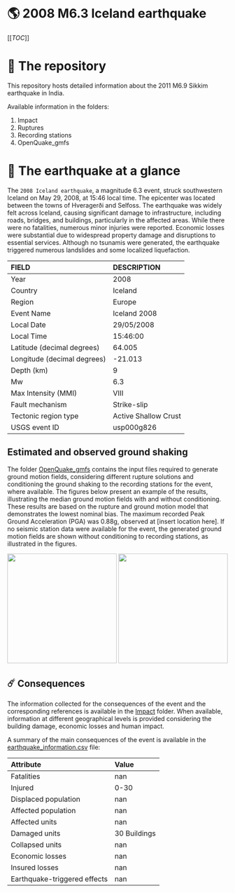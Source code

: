 # 🌎 2008 M6.3 Iceland earthquake
[[_TOC_]]

# 📂 The repository

This repository hosts detailed information about the 2011 M6.9 Sikkim earthquake in India.

Available information in the folders:

1. Impact
2. Ruptures
3. Recording stations
4. OpenQuake_gmfs


# 🚀 The earthquake at a glance 

The `2008 Iceland earthquake`, a magnitude 6.3 event, struck southwestern Iceland on May 29, 2008, at 15:46 local time. The epicenter was located between the towns of Hveragerði and Selfoss. The earthquake was widely felt across Iceland, causing significant damage to infrastructure, including roads, bridges, and buildings, particularly in the affected areas. While there were no fatalities, numerous minor injuries were reported. Economic losses were substantial due to widespread property damage and disruptions to essential services. Although no tsunamis were generated, the earthquake triggered numerous landslides and some localized liquefaction.

| FIELD | DESCRIPTION |
|:-------|:-------------|
| Year | 2008 |
| Country | Iceland |
| Region | Europe |
| Event Name | Iceland 2008 |
| Local Date | 29/05/2008 |
| Local Time | 15:46:00 |
| Latitude (decimal degrees) | 64.005 |
| Longitude (decimal degrees) | -21.013 |
| Depth (km) | 9 |
| Mw | 6.3 |
| Max Intensity (MMI) | VIII |
| Fault mechanism | Strike-slip |
| Tectonic region type | Active Shallow Crust |
| USGS event ID | usp000g826 |

## Estimated and observed ground shaking

The folder [OpenQuake_gmfs](./OpenQuake_gmfs/) contains the input files required to generate ground motion fields, considering different rupture solutions and conditioning the ground shaking to the recording stations for the event, where available. The figures below present an example of the results, illustrating the median ground motion fields with and without conditioning. These results are based on the rupture and ground motion model that demonstrates the lowest nominal bias. The maximum recorded Peak Ground Acceleration (PGA) was 0.88g, observed at [insert location here]. If no seismic station data were available for the event, the generated ground motion fields are shown without conditioning to recording stations, as illustrated in the figures.

<img src="./OpenQuake_gmfs/median_gmf_stations_none.png" height="250">
<img src="./OpenQuake_gmfs/median_gmf_stations_seismic.png" height="250">

## ☄️ Consequences

The information collected for the consequences of the event and the corresponding references is available in the [Impact](./Impact) folder. When available, information at different geographical levels is provided considering the building damage, economic losses and human impact.

A summary of the main consequences of the event is available in the [earthquake_information.csv](./earthquake_information.csv) file:

| Attribute | Value |
|:-------|:-------------|
| Fatalities | nan |
| Injured | 0-30 |
| Displaced population | nan |
| Affected population | nan |
| Affected units | nan |
| Damaged units | 30 Buildings |
| Collapsed units | nan |
| Economic losses | nan |
| Insured losses | nan |
| Earthquake-triggered effects | nan |